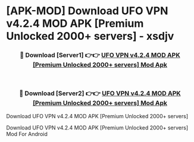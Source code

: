 # [APK-MOD] Download UFO VPN v4.2.4 MOD APK [Premium Unlocked 2000+ servers] - xsdjv


<div align="center">
<h3>🔴 Download [Server1] 👉👉 <a href="https://apk-comot.site?title=UFO_VPN_v4.2.4_MOD_APK_[Premium_Unlocked_2000+_servers]">UFO VPN v4.2.4 MOD APK [Premium Unlocked 2000+ servers] Mod Apk</a></h3><br>
<h3>🔴 Download [Server2] 👉👉 <a href="https://apk-comot.site?title=UFO_VPN_v4.2.4_MOD_APK_[Premium_Unlocked_2000+_servers]">UFO VPN v4.2.4 MOD APK [Premium Unlocked 2000+ servers] Mod Apk</a></h3>
</div>



Download UFO VPN v4.2.4 MOD APK [Premium Unlocked 2000+ servers] 

Download UFO VPN v4.2.4 MOD APK [Premium Unlocked 2000+ servers] Mod For Android